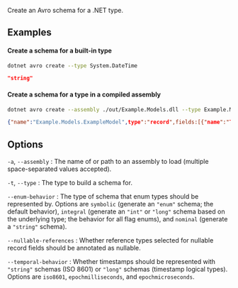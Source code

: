 Create an Avro schema for a .NET type.

## Examples

#### Create a schema for a built-in type

```sh
dotnet avro create --type System.DateTime
```

```json
"string"
```

#### Create a schema for a type in a compiled assembly

```sh
dotnet avro create --assembly ./out/Example.Models.dll --type Example.Models.ExampleModel
```

```json
{"name":"Example.Models.ExampleModel",type":"record",fields:[{"name":"Text","type":"string"}]}
```

## Options

`-a`, `--assembly`
:   The name of or path to an assembly to load (multiple space-separated values accepted).

`-t`, `--type`
:   The type to build a schema for.

`--enum-behavior`
:   The type of schema that enum types should be represented by. Options are `symbolic` (generate an `"enum"` schema; the default behavior), `integral` (generate an `"int"` or `"long"` schema based on the underlying type; the behavior for all flag enums), and `nominal` (generate a `"string"` schema).

`--nullable-references`
:   Whether reference types selected for nullable record fields should be annotated as nullable.

`--temporal-behavior`
:   Whether timestamps should be represented with `"string"` schemas (ISO 8601) or `"long"` schemas (timestamp logical types). Options are `iso8601`, `epochmilliseconds`, and `epochmicroseconds`.
